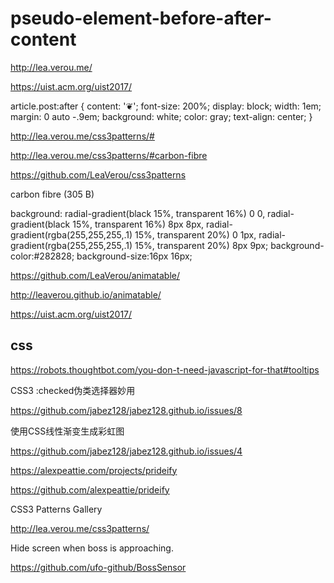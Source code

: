 # pseudo-element-before-after-content  



http://lea.verou.me/

https://uist.acm.org/uist2017/

article.post:after {
    content: '❦';
    font-size: 200%;
    display: block;
    width: 1em;
    margin: 0 auto -.9em;
    background: white;
    color: gray;
    text-align: center;
}




http://lea.verou.me/css3patterns/#

http://lea.verou.me/css3patterns/#carbon-fibre


https://github.com/LeaVerou/css3patterns




carbon fibre (305 B) 

background:
radial-gradient(black 15%, transparent 16%) 0 0,
radial-gradient(black 15%, transparent 16%) 8px 8px,
radial-gradient(rgba(255,255,255,.1) 15%, transparent 20%) 0 1px,
radial-gradient(rgba(255,255,255,.1) 15%, transparent 20%) 8px 9px;
background-color:#282828;
background-size:16px 16px;




https://github.com/LeaVerou/animatable/

http://leaverou.github.io/animatable/



https://uist.acm.org/uist2017/


## css 


https://robots.thoughtbot.com/you-don-t-need-javascript-for-that#tooltips



CSS3 :checked伪类选择器妙用


https://github.com/jabez128/jabez128.github.io/issues/8


使用CSS线性渐变生成彩虹图

https://github.com/jabez128/jabez128.github.io/issues/4



https://alexpeattie.com/projects/prideify

https://github.com/alexpeattie/prideify

CSS3 Patterns Gallery

http://lea.verou.me/css3patterns/


Hide screen when boss is approaching.  

https://github.com/ufo-github/BossSensor  



